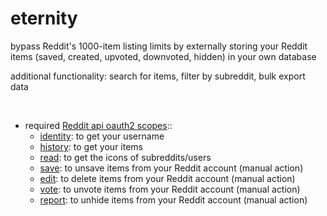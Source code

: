 # eternity

bypass Reddit's 1000-item listing limits by externally storing your Reddit items (saved, created, upvoted, downvoted, hidden) in your own database

additional functionality: search for items, filter by subreddit, bulk export data

<br/>

- required [Reddit api oauth2 scopes](https://www.reddit.com/dev/api/oauth)::
	- [identity](https://www.reddit.com/dev/api/oauth#scope_identity): to get your username
	- [history](https://www.reddit.com/dev/api/oauth#scope_history): to get your items
	- [read](https://www.reddit.com/dev/api/oauth#scope_read): to get the icons of subreddits/users
	- [save](https://www.reddit.com/dev/api/oauth#scope_save): to unsave items from your Reddit account (manual action)
	- [edit](https://www.reddit.com/dev/api/oauth#scope_edit): to delete items from your Reddit account (manual action)
	- [vote](https://www.reddit.com/dev/api/oauth#scope_vote): to unvote items from your Reddit account (manual action)
	- [report](https://www.reddit.com/dev/api/oauth#scope_report): to unhide items from your Reddit account (manual action)
